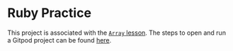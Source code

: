 # Ruby Practice

This project is associated with the [`Array` lesson](https://learn.firstdraft.com/lessons/14). The steps to open and run a Gitpod project can be found [here](https://learn.firstdraft.com/lessons/29).
